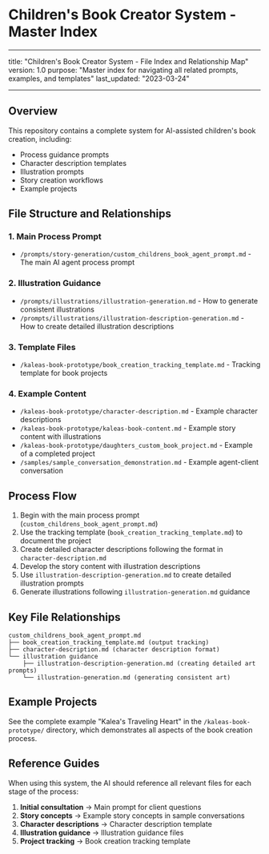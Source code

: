 # Children's Book Creator System - Master Index

---

title: "Children's Book Creator System - File Index and Relationship Map"
version: 1.0
purpose: "Master index for navigating all related prompts, examples, and templates"
last_updated: "2023-03-24"

---

## Overview

This repository contains a complete system for AI-assisted children's book creation, including:

- Process guidance prompts
- Character description templates
- Illustration prompts
- Story creation workflows
- Example projects

## File Structure and Relationships

### 1. Main Process Prompt

- `/prompts/story-generation/custom_childrens_book_agent_prompt.md` - The main AI agent process prompt

### 2. Illustration Guidance

- `/prompts/illustrations/illustration-generation.md` - How to generate consistent illustrations
- `/prompts/illustrations/illustration-description-generation.md` - How to create detailed illustration descriptions

### 3. Template Files

- `/kaleas-book-prototype/book_creation_tracking_template.md` - Tracking template for book projects

### 4. Example Content

- `/kaleas-book-prototype/character-description.md` - Example character descriptions
- `/kaleas-book-prototype/kaleas-book-content.md` - Example story content with illustrations
- `/kaleas-book-prototype/daughters_custom_book_project.md` - Example of a completed project
- `/samples/sample_conversation_demonstration.md` - Example agent-client conversation

## Process Flow

1. Begin with the main process prompt (`custom_childrens_book_agent_prompt.md`)
2. Use the tracking template (`book_creation_tracking_template.md`) to document the project
3. Create detailed character descriptions following the format in `character-description.md`
4. Develop the story content with illustration descriptions
5. Use `illustration-description-generation.md` to create detailed illustration prompts
6. Generate illustrations following `illustration-generation.md` guidance

## Key File Relationships

```
custom_childrens_book_agent_prompt.md
├── book_creation_tracking_template.md (output tracking)
├── character-description.md (character description format)
└── illustration guidance
    ├── illustration-description-generation.md (creating detailed art prompts)
    └── illustration-generation.md (generating consistent art)
```

## Example Projects

See the complete example "Kalea's Traveling Heart" in the `/kaleas-book-prototype/` directory, which demonstrates all aspects of the book creation process.

## Reference Guides

When using this system, the AI should reference all relevant files for each stage of the process:

1. **Initial consultation** → Main prompt for client questions
2. **Story concepts** → Example story concepts in sample conversations
3. **Character descriptions** → Character description template
4. **Illustration guidance** → Illustration guidance files
5. **Project tracking** → Book creation tracking template
